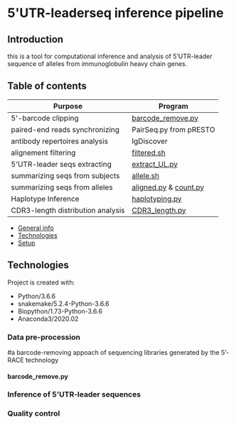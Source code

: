 # 5'UTR-leaderseq inference pipeline
## Introduction
this is a tool for computational inference and analysis of 5’UTR-leader sequence of alleles from immunoglobulin heavy chain genes. 

## Table of contents
Purpose | Program
------------ | ------------- 
5'-barcode clipping | [barcode_remove.py](barcode_remove.py)
paired-end reads synchronizing | PairSeq.py from pRESTO
antibody repertoires analysis| IgDiscover
alignement filtering | [filtered.sh](filtered.sh)
5'UTR-leader seqs extracting | [extract_UL.py](extract_UL.py)
summarizing seqs from subjects | [allele.sh](allele.sh)
summarizing seqs from alleles | [aligned.py](aligned.py) & [count.py](count.py)
Haplotype Inference  | [haplotyping.py](haplotyping.py)
CDR3-length distribution analysis | [CDR3_length.py](CDR3_length.py)

* [General info](#general-info)
* [Technologies](#technologies)
* [Setup](#setup)

## Technologies
Project is created with:
* Python/3.6.6
* snakemake/5.2.4-Python-3.6.6
* Biopython/1.73-Python-3.6.6
* Anaconda3/2020.02


### Data pre-procession 
#a barcode-removing appoach of sequencing libraries generated by the 5’-RACE technology 
#### barcode_remove.py


### Inference of 5'UTR-leader sequences

### Quality control
